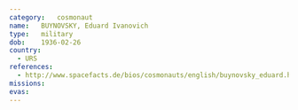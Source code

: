 ```yaml
---
category:	cosmonaut
name:	BUYNOVSKY, Eduard Ivanovich
type:	military
dob:	1936-02-26
country:
  - URS
references:
  - http://www.spacefacts.de/bios/cosmonauts/english/buynovsky_eduard.htm
missions:
evas:
---
```

